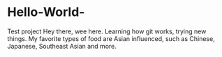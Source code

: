 # Hello-World-
Test project 
Hey there, wee here. Learning how git works, trying new things. My favorite types of food are Asian influenced, such as Chinese, Japanese, Southeast Asian and more. 
